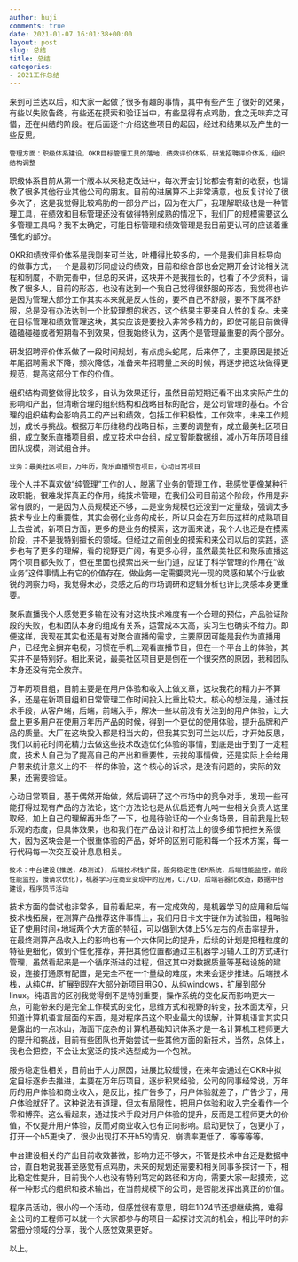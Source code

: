 ```yaml
---
author: huji
comments: true
date: 2021-01-07 16:01:38+00:00
layout: post
slug: 总结
title: 总结
categories:
- 2021工作总结
---
```

来到可兰达以后，和大家一起做了很多有趣的事情，其中有些产生了很好的效果，有些以失败告终，有些还在摸索和验证当中，有些显得有点鸡肋，食之无味弃之可惜，还在纠结的阶段。在后面逐个介绍这些项目的起因，经过和结果以及产生的一些反思。



	管理方面：职级体系建设，OKR目标管理工具的落地，绩效评价体系，研发招聘评价体系，组织结构调整



职级体系目前从第一个版本以来稳定改进中，每次开会讨论都会有新的收获，也请教了很多其他行业其他公司的朋友。目前的进展算不上非常满意，也反复讨论了很多次了，这是我觉得比较鸡肋的一部分产出，因为在大厂，我理解职级也是一种管理工具，在绩效和目标管理还没有做得特别成熟的情况下，我们厂的规模需要这么多管理工具吗？我不太确定，可能目标管理和绩效管理是我目前更认可的应该着重强化的部分。



OKR和绩效评价体系是我刚来可兰达，吐槽得比较多的，一个是我们非目标导向的做事方式，一个是最初形同虚设的绩效，目前和综合部也会定期开会讨论相关流程和制度，不断完善中，但总的来讲，这块并不是我擅长的，也看了不少资料，请教了很多人，目前的形态，也没有达到一个我自己觉得很舒服的形态，我觉得也许是因为管理大部分工作其实本来就是反人性的，要不自己不舒服，要不下属不舒服，总是没有办法达到一个比较理想的状态，这个结果主要来自人性的复杂。未来在目标管理和绩效管理这块，其实应该是要投入非常多精力的，即使可能目前做得磕磕碰碰或者短期看不到效果，但我始终认为，这两个是管理最重要的两个部分。



研发招聘评价体系做了一段时间规划，有点虎头蛇尾，后来停了，主要原因是接近年尾招聘需求下降，频次降低，准备来年招聘量上来的时候，再逐步把这块做得更规范，提高这部分工作的价值。



组织结构调整做得比较多，自认为效果还行，虽然目前短期还看不出来实际产生的影响和产出，但清晰合理的组织结构和战略目标的配合，是公司管理的基石。不合理的组织结构会影响员工的产出和绩效，包括工作积极性，工作效率，未来工作规划，成长与挑战。根据万年历维稳的战略目标，主要的调整有，成立最美社区项目组，成立聚乐直播项目组，成立技术中台组，成立智能数据组，减小万年历项目组团队规模，测试组合并。



	业务：最美社区项目，万年历，聚乐直播预告项目，心动日常项目



我个人并不喜欢做“纯管理”工作的人，脱离了业务的管理工作，我感觉更像某种行政职能，很难发挥真正的作用，纯技术管理，在我们公司目前这个阶段，作用是非常有限的，一是因为人员规模还不够，二是业务规模也还没到一定量级，强调太多技术专业上的重要性，其实会弱化业务的成长，所以只会在万年历这样的成熟项目上去尝试，新项目方面，更多的是业务的摸索，这方面来说，我个人也还是在摸索阶段，并不是我特别擅长的领域。但经过之前创业的摸索和来公司以后的实践，逐步也有了更多的理解，看的视野更广阔，有更多心得，虽然最美社区和聚乐直播这两个项目都失败了，但在里面也摸索出来一些门道，应证了科学管理的作用在“做业务”这件事情上有它的价值存在，做业务一定需要灵光一现的灵感和某个行业敏锐的洞察力吗，我觉得未必，灵感之后的市场调研和逻辑分析也许比灵感本身更重要。



聚乐直播我个人感觉更多输在没有对这块技术难度有一个合理的预估，产品验证阶段的失败，也和团队本身的组成有关系，运营成本太高，实习生也确实不给力。即便这样，我现在其实也还是有对聚合直播的需求，主要原因可能是我作为直播用户，已经完全摒弃电视，习惯在手机上观看直播节目，但在一个平台上的体验，其实并不是特别好。相比来说，最美社区项目更是倒在一个很突然的原因，我和团队本身还没有完全放弃。



万年历项目组，目前主要是在用户体验和收入上做文章，这块我花的精力并不算多，还是在新项目组和日常管理工作时间投入比重比较大。核心的想法是，通过技术手段，从客户端，后端，前端入手，解决一些以前没有关注到的用户体验，让大盘上更多用户在使用万年历产品的时候，得到一个更优的使用体验，提升品牌和产品的质量。大厂在这块投入都是相当大的，但我其实到可兰达以后，才开始反思，我们以前花时间花精力去做这些技术改造优化体验的事情，到底是由于到了一定程度，技术人自己为了提高自己的产出和重要性，去找的事情做，还是实际上会给用户带来统计意义上的不一样的体验，这个核心的诉求，是没有问题的，实际的效果，还需要验证。



心动日常项目，基于偶然开始做，然后调研了这个市场中的竞争对手，发现一些可能打得过现有产品的方法论，这个方法论也是从优启还有九吨一些相关负责人这里取经，加上自己的理解再升华了一下，也是待验证的一个业务场景，目前我是比较乐观的态度，但具体效果，也和我们在产品设计和打法上的很多细节把控关系很大，因为这块会是一个很重体验的产品，好坏的区别可能和每一个技术方案，每一行代码每一次交互设计息息相关。



	技术：中台建设(推送，AB测试)，后端技术栈扩展，服务稳定性(EM系统，后端性能监控，前段性能监控，慢请求优化)，机器学习在商业变现中的应用，CI/CD，后端容器化改造，数据中台建设，程序员节活动



技术方面的尝试也非常多，目前看起来，有一定成效的，是机器学习的应用和后端技术栈拓展，在测算产品推荐这件事情上，我们用日卡文字链作为试验田，粗略验证了使用时间+地域两个大方面的特征，可以做到大体上5%左右的点击率提升，在最终测算产品收入上的影响也有一个大体同比的提升，后续的计划是把粗粒度的特征更细化，做到个性化推荐，并把其他位置都通过主机器学习辅人工的方式进行管理，虽然看起来是一个循序渐进的过程，但这其中对数据质量等基础设施的建设，连接打通原有配置，是完全不在一个量级的难度，未来会逐步推进。后端技术栈，从纯C#，扩展到现在大部分新项目用GO，从纯windows，扩展到部分linux。纯语言的区别我觉得倒不是特别重要，操作系统的变化反而影响更大一点，可能带来的是完全工作模式的变化，思维方式和视野的转变，技术面太窄，只知道计算机语言层面的东西，是对程序员这个职业最大的误解，计算机语言其实只是露出的一点冰山，海面下庞杂的计算机基础知识体系才是一名计算机工程师更大的提升和挑战，目前有些团队也开始尝试一些其他方面的新技术，当然，总体上，我也会把控，不会让太宽泛的技术选型成为一个包袱。



服务稳定性相关，目前由于人力原因，进展比较缓慢，在来年会通过在OKR中拟定目标逐步去推进，主要在万年历项目，逐步积累经验，公司的同事经常说，万年历的用户体验和商业收入，是反比，挂广告多了，用户体验就差了，广告少了，用户体验就好了。这种说法有道理，但太有局限性，把用户体验和收入完全看作一个零和博弈。这么看起来，通过技术手段对用户体验的提升，反而是工程师更大的价值，不仅提升用户体验，反而对商业收入也有正向影响。启动更快了，包更小了，打开一个h5更快了，很少出现打不开h5的情况，崩溃率更低了，等等等等。



中台建设相关的产出目前收效甚微，影响力还不够大，不管是技术中台还是数据中台，直白地说我甚至感觉有点鸡肋，未来的规划还需要和相关同事多探讨一下，相比稳定性提升，目前我个人也没有特别笃定的路径和方向，需要大家一起摸索，这样一种形式的组织和技术输出，在当前规模下的公司，是否能发挥出真正的价值。



程序员活动，很小的一个活动，但感觉很有意思，明年1024节还想继续搞，难得全公司的工程师可以就一个大家都参与的项目一起探讨交流的机会，相比平时的非常细分领域的分享，我个人感觉效果更好。



以上。

